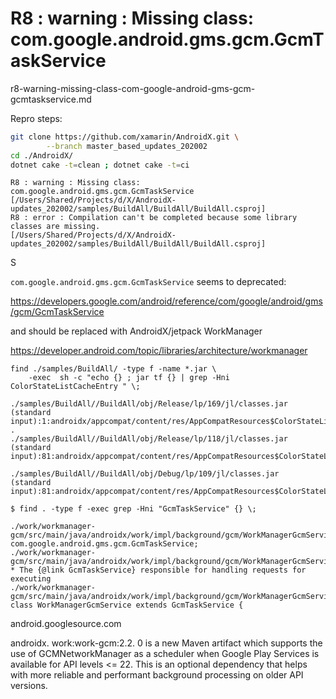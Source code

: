 # R8 : warning : Missing class: com.google.android.gms.gcm.GcmTaskService

r8-warning-missing-class-com-google-android-gms-gcm-gcmtaskservice.md

Repro steps:

```bash
git clone https://github.com/xamarin/AndroidX.git \
        --branch master_based_updates_202002
cd ./AndroidX/
dotnet cake -t=clean ; dotnet cake -t=ci
```

```
R8 : warning : Missing class: com.google.android.gms.gcm.GcmTaskService 
[/Users/Shared/Projects/d/X/AndroidX-updates_202002/samples/BuildAll/BuildAll/BuildAll.csproj]
R8 : error : Compilation can't be completed because some library classes are missing. 
[/Users/Shared/Projects/d/X/AndroidX-updates_202002/samples/BuildAll/BuildAll/BuildAll.csproj]
```
S

`com.google.android.gms.gcm.GcmTaskService` seems to deprecated:

https://developers.google.com/android/reference/com/google/android/gms/gcm/GcmTaskService

and should be replaced with AndroidX/jetpack WorkManager

https://developer.android.com/topic/libraries/architecture/workmanager



```
find ./samples/BuildAll/ -type f -name *.jar \
    -exec  sh -c "echo {} ; jar tf {} | grep -Hni ColorStateListCacheEntry " \;
```

```
./samples/BuildAll//BuildAll/obj/Release/lp/169/jl/classes.jar
(standard input):1:androidx/appcompat/content/res/AppCompatResources$ColorStateListCacheEntry.class
.
./samples/BuildAll//BuildAll/obj/Release/lp/118/jl/classes.jar
(standard input):81:androidx/appcompat/content/res/AppCompatResources$ColorStateListCacheEntry.class

./samples/BuildAll//BuildAll/obj/Debug/lp/109/jl/classes.jar
(standard input):81:androidx/appcompat/content/res/AppCompatResources$ColorStateListCacheEntry.class
```


```
$ find . -type f -exec grep -Hni "GcmTaskService" {} \;
```

```
./work/workmanager-gcm/src/main/java/androidx/work/impl/background/gcm/WorkManagerGcmService.java:25:import com.google.android.gms.gcm.GcmTaskService;
./work/workmanager-gcm/src/main/java/androidx/work/impl/background/gcm/WorkManagerGcmService.java:29: * The {@link GcmTaskService} responsible for handling requests for executing
./work/workmanager-gcm/src/main/java/androidx/work/impl/background/gcm/WorkManagerGcmService.java:32:public class WorkManagerGcmService extends GcmTaskService {
```

android.googlesource.com


androidx. work:work-gcm:2.2. 0 is a new Maven artifact which supports the use of GCMNetworkManager 
as a scheduler when Google Play Services is available for API levels <= 22. This is an optional dependency that helps with more reliable and performant background processing on older API versions.

